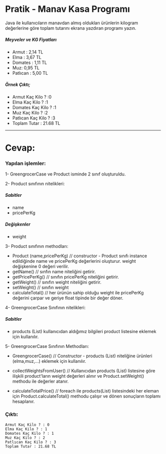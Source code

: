 # Pratik - Manav Kasa Programı

Java ile kullanıcıların manavdan almış oldukları ürünlerin kilogram değerlerine göre toplam tutarını ekrana yazdıran programı yazın.

##### Meyveler ve KG Fiyatları

- Armut : 2,14 TL
- Elma : 3,67 TL
- Domates : 1,11 TL
- Muz: 0,95 TL
- Patlıcan : 5,00 TL

##### Örnek Çıktı;

- Armut Kaç Kilo ? :0
- Elma Kaç Kilo ? :1
- Domates Kaç Kilo ? :1
- Muz Kaç Kilo ? :2
- Patlıcan Kaç Kilo ? :3
- Toplam Tutar : 21.68 TL
---
# Cevap:

### Yapılan işlemler:

1- GreengrocerCase ve Product isminde 2 sınıf oluşturuldu.

2- Product sınıfının nitelikleri:
##### Sabitler
- name
- pricePerKg

##### Değişkenler
- weight

3- Product sınıfının methodları:
- Product (name,pricePerKg) // constructor - Product sınıfı instance edildiğinde name ve pricePerKg değerlerini oluşturur. weight değişkenine 0 değeri verilir.
- getName() // sınfın name niteliğini getirir.
- getPricePerKg() // sınıfın pricePerKg niteliğini getirir.
- getWeight() // sınıfın weight niteliğini getirir.
- setWeight() // sınıfın weight 
- calculateTotal() // her ürünün sahip olduğu weight ile pricePerKg değerini çarpar ve geriye float tipinde bir değer döner.

4- GreengrocerCase Sınıfının nitelikleri:
##### Sabitler
- products (List<Product>) kullanıcıdan aldığımız bilgileri product listesine eklemek için kullanılır.

5- GreengrocerCase Sınıfının Methodları:
- GreengrocerCase() // Constructor - products (List<Product>) niteliğine ürünleri (elma,muz,...) eklemek için kullanılır. 

- collectWeightsFromUser() // Kullanıcıdan products (List<Product>) listesine göre ilişkili product'ların weight değerleri alınır ve Product.setWeight() methodu ile değerler atanır.

- calculateTotalPrice() // foreach ile products(List<Product>) listesindeki her eleman için Product.calculateTotal() methodu çalışır ve dönen sonuçların toplamı hesaplanır.


### Çıktı: 

    Armut Kaç Kilo ? : 0
    Elma Kaç Kilo ? : 1
    Domates Kaç Kilo ? : 1
    Muz Kaç Kilo ? : 2
    Patlıcan Kaç Kilo ? : 3
    Toplam Tutar : 21.68 TL